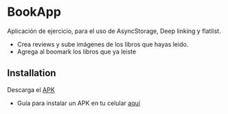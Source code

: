 # BookApp

Aplicación de ejercicio, para el uso de AsyncStorage, Deep linking y flatlist.

- Crea reviews y sube imágenes de los libros que hayas leido.
- Agrega al boomark los libros que ya leiste

## Installation

Descarga el [APK](https://github.globant.com/sofia-meza/BookApp/blob/production/android/app/release/app-release.apk)
* Guía para instalar un APK en tu celular [aquí](https://www.xatakandroid.com/tutoriales/como-instalar-aplicaciones-en-apk-en-un-movil-android)

